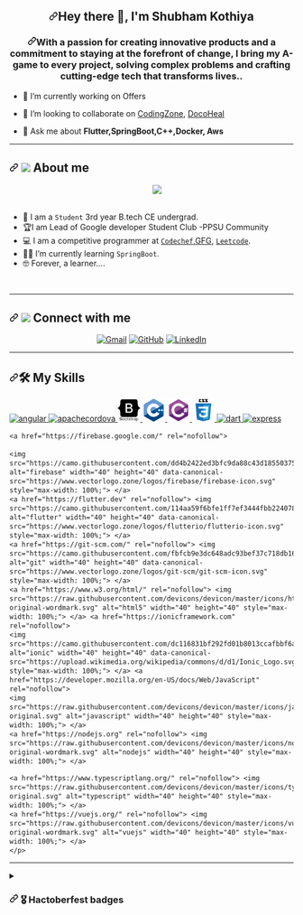 <!--  - 👋 Hi, I’m @theshubh007 Shubham Kothiya
- 👀 I’m interested in competitive programming
- 🌱 Flutter, Nodejs, Springboot, Docker, Aws.
- My Applications on playstore:
   1.https://play.google.com/store/apps/details?id=com.shubh.Docoheal
   2.https://play.google.com/store/apps/details?id=com.shubh.codingzone
- 📫 How to reach me :https://www.linkedin.com/in/shubham-kothiya-7999451b9/
 -->

 
 <article class="markdown-body entry-content container-lg f5" itemprop="text"><h1 align="center" dir="auto"><a id="user-content-hi--im-abhishek-bhatt" class="anchor" aria-hidden="true" href="#hi--im-abhishek-bhatt"><svg class="octicon octicon-link" viewBox="0 0 16 16" version="1.1" width="16" height="16" aria-hidden="true"><path d="m7.775 3.275 1.25-1.25a3.5 3.5 0 1 1 4.95 4.95l-2.5 2.5a3.5 3.5 0 0 1-4.95 0 .751.751 0 0 1 .018-1.042.751.751 0 0 1 1.042-.018 1.998 1.998 0 0 0 2.83 0l2.5-2.5a2.002 2.002 0 0 0-2.83-2.83l-1.25 1.25a.751.751 0 0 1-1.042-.018.751.751 0 0 1-.018-1.042Zm-4.69 9.64a1.998 1.998 0 0 0 2.83 0l1.25-1.25a.751.751 0 0 1 1.042.018.751.751 0 0 1 .018 1.042l-1.25 1.25a3.5 3.5 0 1 1-4.95-4.95l2.5-2.5a3.5 3.5 0 0 1 4.95 0 .751.751 0 0 1-.018 1.042.751.751 0 0 1-1.042.018 1.998 1.998 0 0 0-2.83 0l-2.5 2.5a1.998 1.998 0 0 0 0 2.83Z"></path></svg></a>Hey there <g-emoji class="g-emoji" alias="wave" fallback-src="https://github.githubassets.com/images/icons/emoji/unicode/1f44b.png">👋</g-emoji>, I'm Shubham Kothiya</h1>
<h3 align="center" dir="auto"><a id="user-content-self-motivated-quick-learner-and-tech-savvy-professional-who-believes-in-upgrading-skills-and-knowledge-levels-as-continuous-process-to-handle-new-technologies" class="anchor" aria-hidden="true" href="#self-motivated-quick-learner-and-tech-savvy-professional-who-believes-in-upgrading-skills-and-knowledge-levels-as-continuous-process-to-handle-new-technologies"><svg class="octicon octicon-link" viewBox="0 0 16 16" version="1.1" width="16" height="16" aria-hidden="true"><path d="m7.775 3.275 1.25-1.25a3.5 3.5 0 1 1 4.95 4.95l-2.5 2.5a3.5 3.5 0 0 1-4.95 0 .751.751 0 0 1 .018-1.042.751.751 0 0 1 1.042-.018 1.998 1.998 0 0 0 2.83 0l2.5-2.5a2.002 2.002 0 0 0-2.83-2.83l-1.25 1.25a.751.751 0 0 1-1.042-.018.751.751 0 0 1-.018-1.042Zm-4.69 9.64a1.998 1.998 0 0 0 2.83 0l1.25-1.25a.751.751 0 0 1 1.042.018.751.751 0 0 1 .018 1.042l-1.25 1.25a3.5 3.5 0 1 1-4.95-4.95l2.5-2.5a3.5 3.5 0 0 1 4.95 0 .751.751 0 0 1-.018 1.042.751.751 0 0 1-1.042.018 1.998 1.998 0 0 0-2.83 0l-2.5 2.5a1.998 1.998 0 0 0 0 2.83Z"></path></svg></a>With a passion for creating innovative products and a commitment to staying at the forefront of change, I bring my A-game to every project, solving complex problems and crafting cutting-edge tech that transforms lives..</h3>
<!-- <p align="left" dir="auto"> <a target="_blank" rel="noopener noreferrer nofollow" href="https://camo.githubusercontent.com/83bf537d02373e706902479ab1c836aaa825388434800069e0c68beaa1d8494e/68747470733a2f2f6b6f6d617265762e636f6d2f67687076632f3f757365726e616d653d626861747461626869303133266c6162656c3d50726f66696c65253230766965777326636f6c6f723d306537356236267374796c653d666c6174"><img src="https://camo.githubusercontent.com/83bf537d02373e706902479ab1c836aaa825388434800069e0c68beaa1d8494e/68747470733a2f2f6b6f6d617265762e636f6d2f67687076632f3f757365726e616d653d626861747461626869303133266c6162656c3d50726f66696c65253230766965777326636f6c6f723d306537356236267374796c653d666c6174" alt="bhattabhi013" data-canonical-src="https://komarev.com/ghpvc/?username=bhattabhi013&amp;label=Profile%20views&amp;color=0e75b6&amp;style=flat" style="max-width: 100%;"></a> </p>-->
<ul dir="auto"> 
<li>
<p dir="auto"><g-emoji class="g-emoji" alias="telescope" fallback-src="https://github.githubassets.com/images/icons/emoji/unicode/1f52d.png">🔭</g-emoji> I’m currently working on Offers</p>
</li>
<li>
<p dir="auto"><g-emoji class="g-emoji" alias="dancers" fallback-src="https://github.githubassets.com/images/icons/emoji/unicode/1f46f.png">👯</g-emoji> I’m looking to collaborate on <a href="https://play.google.com/store/apps/details?id=com.shubh.codingzone">CodingZone</a>, <a href="https://play.google.com/store/apps/details?id=com.shubh.Docoheal">DocoHeal</a></p>
</li>
<li>
<p dir="auto"><g-emoji class="g-emoji" alias="speech_balloon" fallback-src="https://github.githubassets.com/images/icons/emoji/unicode/1f4ac.png">💬</g-emoji> Ask me about <strong>Flutter,SpringBoot,C++,Docker, Aws</strong></p>
</li>
<!-- <li>
<p dir="auto"><g-emoji class="g-emoji" alias="zap" fallback-src="https://github.githubassets.com/images/icons/emoji/unicode/26a1.png">⚡</g-emoji> Fun fact <strong>Earth is not flat.</strong></p>
</li> -->
</ul>
<hr>
<h2 dir="auto"><a id="user-content-----about-me" class="anchor" aria-hidden="true" href="#----about-me"><svg class="octicon octicon-link" viewBox="0 0 16 16" version="1.1" width="16" height="16" aria-hidden="true"><path d="m7.775 3.275 1.25-1.25a3.5 3.5 0 1 1 4.95 4.95l-2.5 2.5a3.5 3.5 0 0 1-4.95 0 .751.751 0 0 1 .018-1.042.751.751 0 0 1 1.042-.018 1.998 1.998 0 0 0 2.83 0l2.5-2.5a2.002 2.002 0 0 0-2.83-2.83l-1.25 1.25a.751.751 0 0 1-1.042-.018.751.751 0 0 1-.018-1.042Zm-4.69 9.64a1.998 1.998 0 0 0 2.83 0l1.25-1.25a.751.751 0 0 1 1.042.018.751.751 0 0 1 .018 1.042l-1.25 1.25a3.5 3.5 0 1 1-4.95-4.95l2.5-2.5a3.5 3.5 0 0 1 4.95 0 .751.751 0 0 1-.018 1.042.751.751 0 0 1-1.042.018 1.998 1.998 0 0 0-2.83 0l-2.5 2.5a1.998 1.998 0 0 0 0 2.83Z"></path></svg></a><themed-picture data-catalyst-inline="true"><picture> <img src="https://github.com/7oSkaaa/7oSkaaa/raw/main/Images/about_me.gif?raw=true" width="50px">  </picture></themed-picture> About me</h2>
<p dir="auto"><themed-picture data-catalyst-inline="true"><picture> <img align="right" src="https://github.com/7oSkaaa/7oSkaaa/raw/main/Images/Right_Side.gif?raw=true" width="250px"></picture></themed-picture></p>
<p dir="auto"><br><br></p>
<ul dir="auto">
<li><g-emoji class="g-emoji" alias="school" fallback-src="https://github.githubassets.com/images/icons/emoji/unicode/1f3eb.png">🏫</g-emoji> I am a <code>Student</code> 3rd year B.tech CE undergrad.</li>
<li><g-emoji class="g-emoji" alias="trophy" fallback-src="https://github.githubassets.com/images/icons/emoji/unicode/1f3c6.png">🏆</g-emoji>I am Lead of Google developer Student Club -PPSU Community</li>
<!-- <li><g-emoji class="g-emoji" alias="technologist" fallback-src="https://github.githubassets.com/images/icons/emoji/unicode/1f9d1-1f4bb.png">🧑‍💻</g-emoji> I love open-source contribution.</li> -->
<li><g-emoji class="g-emoji" alias="computer" fallback-src="https://github.githubassets.com/images/icons/emoji/unicode/1f4bb.png">💻</g-emoji> I am a competitive programmer at <a href="https://www.codechef.com/users/kingshubh_07"><code>Codechef</code></a>,<a href="https://auth.geeksforgeeks.org/user/thekingshubh07/practice/" <code>GFG</code></a>, <a href="https://leetcode.com/shubhamkothiya007/"><code>Leetcode</code></a>.</li>
<li><g-emoji class="g-emoji" alias="student" fallback-src="https://github.githubassets.com/images/icons/emoji/unicode/1f9d1-1f393.png">🧑‍🎓</g-emoji> I’m currently learning <code>SpringBoot</code>.</li>
<li><g-emoji class="g-emoji" alias="nerd_face" fallback-src="https://github.githubassets.com/images/icons/emoji/unicode/1f913.png">🤓</g-emoji>  Forever, a learner...</code>.</li>
<!-- <li><g-emoji class="g-emoji" alias="thinking" fallback-src="https://github.githubassets.com/images/icons/emoji/unicode/1f914.png">🤔</g-emoji> You can find me on <a href="https://www.linkedin.com/in/shubham-kothiya-7999451b9/" rel="nofollow"><code>Linkdin<code></a>.</li> -->
</ul>
<br>
<hr>
<h2 dir="auto"><a id="user-content----connect-with-me" class="anchor" aria-hidden="true" href="#---connect-with-me"><svg class="octicon octicon-link" viewBox="0 0 16 16" version="1.1" width="16" height="16" aria-hidden="true"><path d="m7.775 3.275 1.25-1.25a3.5 3.5 0 1 1 4.95 4.95l-2.5 2.5a3.5 3.5 0 0 1-4.95 0 .751.751 0 0 1 .018-1.042.751.751 0 0 1 1.042-.018 1.998 1.998 0 0 0 2.83 0l2.5-2.5a2.002 2.002 0 0 0-2.83-2.83l-1.25 1.25a.751.751 0 0 1-1.042-.018.751.751 0 0 1-.018-1.042Zm-4.69 9.64a1.998 1.998 0 0 0 2.83 0l1.25-1.25a.751.751 0 0 1 1.042.018.751.751 0 0 1 .018 1.042l-1.25 1.25a3.5 3.5 0 1 1-4.95-4.95l2.5-2.5a3.5 3.5 0 0 1 4.95 0 .751.751 0 0 1-.018 1.042.751.751 0 0 1-1.042.018 1.998 1.998 0 0 0-2.83 0l-2.5 2.5a1.998 1.998 0 0 0 0 2.83Z"></path></svg></a><themed-picture data-catalyst-inline="true"><picture> <img src="https://github.com/7oSkaaa/7oSkaaa/raw/main/Images/Connect-with-me.gif?raw=true" width="100px"> </picture></themed-picture> Connect with me</h2>
<p align="center" dir="auto">
	<a href="mailto:thekingshubh07@gmail.com"><img src="https://camo.githubusercontent.com/81f051ac648dd8648812d3218bf45ca54379011006582773097eaea84a4d989f/68747470733a2f2f696d672e736869656c64732e696f2f62616467652f676d61696c2d2532334541343333352e7376673f7374796c653d706c6173746963266c6f676f3d676d61696c266c6f676f436f6c6f723d7768697465" alt="Gmail" data-canonical-src="https://img.shields.io/badge/gmail-%23EA4335.svg?style=plastic&amp;logo=gmail&amp;logoColor=white" style="max-width: 100%;"></a>
	<a href="https://github.com/theshubh007"><img src="https://camo.githubusercontent.com/46625ba568e8e4b14be5ab868d5b8822f065fb62b680ffd255756c2abcd8664e/68747470733a2f2f696d672e736869656c64732e696f2f62616467652f6769746875622d2532333138313731372e7376673f7374796c653d706c6173746963266c6f676f3d676974687562266c6f676f436f6c6f723d7768697465" alt="GitHub" data-canonical-src="https://img.shields.io/badge/github-%23181717.svg?style=plastic&amp;logo=github&amp;logoColor=white" style="max-width: 100%;"></a>
	<a href="https://www.linkedin.com/in/shubham-kothiya-7999451b9/" rel="nofollow"><img src="https://camo.githubusercontent.com/4400abbd50578ca7acd3d2bfaebd008b6f5b978347af0e72c3910a6584a085f9/68747470733a2f2f696d672e736869656c64732e696f2f62616467652f6c696e6b6564696e2d2532333041363643322e7376673f7374796c653d706c6173746963266c6f676f3d6c696e6b6564696e266c6f676f436f6c6f723d7768697465" alt="LinkedIn" data-canonical-src="https://img.shields.io/badge/linkedin-%230A66C2.svg?style=plastic&amp;logo=linkedin&amp;logoColor=white" style="max-width: 100%;"></a>
<!-- 	<a href="https://www.instagram.com/bwith_abhi/" rel="nofollow"><img src="https://camo.githubusercontent.com/2e97e4799be678e91e476c77c5e7a80fee118fb023e1911920e05c83ca03a616/68747470733a2f2f696d672e736869656c64732e696f2f62616467652f696e7374616772616d2d2532334534343035462e7376673f7374796c653d706c6173746963266c6f676f3d696e7374616772616d266c6f676f436f6c6f723d7768697465" alt="Instagram" data-canonical-src="https://img.shields.io/badge/instagram-%23E4405F.svg?style=plastic&amp;logo=instagram&amp;logoColor=white" style="max-width: 100%;"></a> -->
<!--   	<a target="_blank" rel="noopener noreferrer nofollow" href="https://camo.githubusercontent.com/6c12f7130bd6ea0f52269fb63f1a84a256891f5e10638e6fe0d88c342d134aba/68747470733a2f2f696d672e736869656c64732e696f2f62616467652f747769747465722d2532333041363643322e7376673f7374796c653d706c6173746963266c6f676f3d74776974746572266c6f676f436f6c6f723d7768697465"><img src="https://camo.githubusercontent.com/6c12f7130bd6ea0f52269fb63f1a84a256891f5e10638e6fe0d88c342d134aba/68747470733a2f2f696d672e736869656c64732e696f2f62616467652f747769747465722d2532333041363643322e7376673f7374796c653d706c6173746963266c6f676f3d74776974746572266c6f676f436f6c6f723d7768697465" alt="Twitter" data-canonical-src="https://img.shields.io/badge/twitter-%230A66C2.svg?style=plastic&amp;logo=twitter&amp;logoColor=white" style="max-width: 100%;"></a> -->
</p>
<hr>
<h2 dir="auto"><a id="user-content-️-my-skills" class="anchor" aria-hidden="true" href="#️-my-skills"><svg class="octicon octicon-link" viewBox="0 0 16 16" version="1.1" width="16" height="16" aria-hidden="true"><path d="m7.775 3.275 1.25-1.25a3.5 3.5 0 1 1 4.95 4.95l-2.5 2.5a3.5 3.5 0 0 1-4.95 0 .751.751 0 0 1 .018-1.042.751.751 0 0 1 1.042-.018 1.998 1.998 0 0 0 2.83 0l2.5-2.5a2.002 2.002 0 0 0-2.83-2.83l-1.25 1.25a.751.751 0 0 1-1.042-.018.751.751 0 0 1-.018-1.042Zm-4.69 9.64a1.998 1.998 0 0 0 2.83 0l1.25-1.25a.751.751 0 0 1 1.042.018.751.751 0 0 1 .018 1.042l-1.25 1.25a3.5 3.5 0 1 1-4.95-4.95l2.5-2.5a3.5 3.5 0 0 1 4.95 0 .751.751 0 0 1-.018 1.042.751.751 0 0 1-1.042.018 1.998 1.998 0 0 0-2.83 0l-2.5 2.5a1.998 1.998 0 0 0 0 2.83Z"></path></svg></a><g-emoji class="g-emoji" alias="hammer_and_wrench" fallback-src="https://github.githubassets.com/images/icons/emoji/unicode/1f6e0.png">🛠️</g-emoji> My Skills</h2>
<p align="left" dir="auto">
	<a href="https://angular.io" rel="nofollow"> 
	<img src="https://camo.githubusercontent.com/9eecc42439347332f256a326363924551042f5b96235f972982512199476611a/68747470733a2f2f616e67756c61722e696f2f6173736574732f696d616765732f6c6f676f732f616e67756c61722f616e67756c61722e737667" alt="angular" width="40" height="40" data-canonical-src="https://angular.io/assets/images/logos/angular/angular.svg" style="max-width: 100%;"> </a> <a href="https://cordova.apache.org/" rel="nofollow"> <img src="https://camo.githubusercontent.com/35bcc6547e16c55710ef695d3b79406bd88e4f1e56a6d522116a8a5c6cacb5ad/68747470733a2f2f7777772e766563746f726c6f676f2e7a6f6e652f6c6f676f732f6170616368655f636f72646f76612f6170616368655f636f72646f76612d69636f6e2e737667" alt="apachecordova" width="40" height="40" data-canonical-src="https://www.vectorlogo.zone/logos/apache_cordova/apache_cordova-icon.svg" style="max-width: 100%;"> </a> <a href="https://getbootstrap.com" rel="nofollow"> <img src="https://raw.githubusercontent.com/devicons/devicon/master/icons/bootstrap/bootstrap-plain-wordmark.svg" alt="bootstrap" width="40" height="40" style="max-width: 100%;"> </a> <a href="https://www.w3schools.com/cpp/" rel="nofollow">
	<img src="https://raw.githubusercontent.com/devicons/devicon/master/icons/cplusplus/cplusplus-original.svg" alt="cplusplus" width="40" height="40" style="max-width: 100%;"> </a> <a href="https://www.w3schools.com/cs/" rel="nofollow"> 
	<img src="https://raw.githubusercontent.com/devicons/devicon/master/icons/csharp/csharp-original.svg" alt="csharp" width="40" height="40" style="max-width: 100%;"> </a> <a href="https://www.w3schools.com/css/" rel="nofollow"> <img src="https://raw.githubusercontent.com/devicons/devicon/master/icons/css3/css3-original-wordmark.svg" alt="css3" width="40" height="40" style="max-width: 100%;"> </a> <a href="https://dart.dev" rel="nofollow">
	<img src="https://camo.githubusercontent.com/d54cb8a71c6e700018b4d1390e6178d544f5713b618cb11e3d9513640a82d0c9/68747470733a2f2f7777772e766563746f726c6f676f2e7a6f6e652f6c6f676f732f646172746c616e672f646172746c616e672d69636f6e2e737667" alt="dart" width="40" height="40" data-canonical-src="https://www.vectorlogo.zone/logos/dartlang/dartlang-icon.svg" style="max-width: 100%;"> </a>
	<a href="https://expressjs.com" rel="nofollow"> 
	<img src="" alt="express" width="40" height="40" style="max-width: 100%;"> </a>
	
	
	<a href="https://firebase.google.com/" rel="nofollow">
	
	<img src="https://camo.githubusercontent.com/dd4b2422ed3bfc9da88c43d18550375c66f9584327dff7ecc19315ce50b96f07/68747470733a2f2f7777772e766563746f726c6f676f2e7a6f6e652f6c6f676f732f66697265626173652f66697265626173652d69636f6e2e737667" alt="firebase" width="40" height="40" data-canonical-src="https://www.vectorlogo.zone/logos/firebase/firebase-icon.svg" style="max-width: 100%;"> </a> 
	<a href="https://flutter.dev" rel="nofollow"> <img src="https://camo.githubusercontent.com/114aa59f6bfe1ff7ef3444fbb224078eb6a32c43f0ed03a6c0c3e6df67e049ec/68747470733a2f2f7777772e766563746f726c6f676f2e7a6f6e652f6c6f676f732f666c7574746572696f2f666c7574746572696f2d69636f6e2e737667" alt="flutter" width="40" height="40" data-canonical-src="https://www.vectorlogo.zone/logos/flutterio/flutterio-icon.svg" style="max-width: 100%;"> </a>
	<a href="https://git-scm.com/" rel="nofollow"> <img src="https://camo.githubusercontent.com/fbfcb9e3dc648adc93bef37c718db16c52f617ad055a26de6dc3c21865c3321d/68747470733a2f2f7777772e766563746f726c6f676f2e7a6f6e652f6c6f676f732f6769742d73636d2f6769742d73636d2d69636f6e2e737667" alt="git" width="40" height="40" data-canonical-src="https://www.vectorlogo.zone/logos/git-scm/git-scm-icon.svg" style="max-width: 100%;"> </a> 
	<a href="https://www.w3.org/html/" rel="nofollow"> <img src="https://raw.githubusercontent.com/devicons/devicon/master/icons/html5/html5-original-wordmark.svg" alt="html5" width="40" height="40" style="max-width: 100%;"> </a> <a href="https://ionicframework.com" rel="nofollow"> 
	<img src="https://camo.githubusercontent.com/dc116831bf292fd01b8013ccafbbf6ae8fc9ff45e7741c1719284957b225d691/68747470733a2f2f75706c6f61642e77696b696d656469612e6f72672f77696b6970656469612f636f6d6d6f6e732f642f64312f496f6e69635f4c6f676f2e737667" alt="ionic" width="40" height="40" data-canonical-src="https://upload.wikimedia.org/wikipedia/commons/d/d1/Ionic_Logo.svg" style="max-width: 100%;"> </a> <a href="https://developer.mozilla.org/en-US/docs/Web/JavaScript" rel="nofollow"> 
	<img src="https://raw.githubusercontent.com/devicons/devicon/master/icons/javascript/javascript-original.svg" alt="javascript" width="40" height="40" style="max-width: 100%;"> </a>
	<a href="https://nodejs.org" rel="nofollow"> <img src="https://raw.githubusercontent.com/devicons/devicon/master/icons/nodejs/nodejs-original-wordmark.svg" alt="nodejs" width="40" height="40" style="max-width: 100%;"> </a> 
<!-- 	<a href="https://www.oracle.com/" rel="nofollow"> <img src="https://raw.githubusercontent.com/devicons/devicon/master/icons/oracle/oracle-original.svg" alt="oracle" width="40" height="40" style="max-width: 100%;"> </a> -->
	<a href="https://www.typescriptlang.org/" rel="nofollow"> <img src="https://raw.githubusercontent.com/devicons/devicon/master/icons/typescript/typescript-original.svg" alt="typescript" width="40" height="40" style="max-width: 100%;"> </a> 
	<a href="https://vuejs.org/" rel="nofollow"> <img src="https://raw.githubusercontent.com/devicons/devicon/master/icons/vuejs/vuejs-original-wordmark.svg" alt="vuejs" width="40" height="40" style="max-width: 100%;"> </a> 
	</p>
<hr>
<!-- <p align="center" dir="auto">
	<a href="https://github.com/piyushsuthar/github-readme-quotes"> <img alt="Quote" src="https://camo.githubusercontent.com/ea521e6b03bad991b1c5db43be8169ffb34dc10fba4c4bbf233356cc626f91b3/68747470733a2f2f71756f7465732d6769746875622d726561646d652e76657263656c2e6170702f6170693f747970653d686f72697a6f6e74616c267468656d653d746f6b796f6e6967687426616e696d6174696f6e3d67726f775f6f75745f696e2671756f746543617465676f72793d70726f6772616d6d696e67" data-canonical-src="https://quotes-github-readme.vercel.app/api?type=horizontal&amp;theme=tokyonight&amp;animation=grow_out_in&amp;quoteCategory=programming" style="max-width: 100%;">
</a></p> -->
<!-- <h2 dir="auto"><a id="user-content-----github-stats" class="anchor" aria-hidden="true" href="#----github-stats"><svg class="octicon octicon-link" viewBox="0 0 16 16" version="1.1" width="16" height="16" aria-hidden="true"><path d="m7.775 3.275 1.25-1.25a3.5 3.5 0 1 1 4.95 4.95l-2.5 2.5a3.5 3.5 0 0 1-4.95 0 .751.751 0 0 1 .018-1.042.751.751 0 0 1 1.042-.018 1.998 1.998 0 0 0 2.83 0l2.5-2.5a2.002 2.002 0 0 0-2.83-2.83l-1.25 1.25a.751.751 0 0 1-1.042-.018.751.751 0 0 1-.018-1.042Zm-4.69 9.64a1.998 1.998 0 0 0 2.83 0l1.25-1.25a.751.751 0 0 1 1.042.018.751.751 0 0 1 .018 1.042l-1.25 1.25a3.5 3.5 0 1 1-4.95-4.95l2.5-2.5a3.5 3.5 0 0 1 4.95 0 .751.751 0 0 1-.018 1.042.751.751 0 0 1-1.042.018 1.998 1.998 0 0 0-2.83 0l-2.5 2.5a1.998 1.998 0 0 0 0 2.83Z"></path></svg></a><themed-picture data-catalyst-inline="true"><picture> <img src="https://github.com/7oSkaaa/7oSkaaa/raw/main/Images/Statistics.gif?raw=true" width="50px">  </picture></themed-picture> Github Stats</h2> -->
<!-- <details><summary><h3 dir="auto"><a id="user-content---streak-stats" class="anchor" aria-hidden="true" href="#--streak-stats"><svg class="octicon octicon-link" viewBox="0 0 16 16" version="1.1" width="16" height="16" aria-hidden="true"><path d="m7.775 3.275 1.25-1.25a3.5 3.5 0 1 1 4.95 4.95l-2.5 2.5a3.5 3.5 0 0 1-4.95 0 .751.751 0 0 1 .018-1.042.751.751 0 0 1 1.042-.018 1.998 1.998 0 0 0 2.83 0l2.5-2.5a2.002 2.002 0 0 0-2.83-2.83l-1.25 1.25a.751.751 0 0 1-1.042-.018.751.751 0 0 1-.018-1.042Zm-4.69 9.64a1.998 1.998 0 0 0 2.83 0l1.25-1.25a.751.751 0 0 1 1.042.018.751.751 0 0 1 .018 1.042l-1.25 1.25a3.5 3.5 0 1 1-4.95-4.95l2.5-2.5a3.5 3.5 0 0 1 4.95 0 .751.751 0 0 1-.018 1.042.751.751 0 0 1-1.042.018 1.998 1.998 0 0 0-2.83 0l-2.5 2.5a1.998 1.998 0 0 0 0 2.83Z"></path></svg></a> <g-emoji class="g-emoji" alias="fire" fallback-src="https://github.githubassets.com/images/icons/emoji/unicode/1f525.png">🔥</g-emoji> Streak Stats</h3></summary>
<hr>
<p align="center" dir="auto"><a target="_blank" rel="noopener noreferrer nofollow" href="https://camo.githubusercontent.com/f526796525ef1e9d6d7b4b97158bbc4c52fbdbd688d7aad4c5456aba72a66690/68747470733a2f2f6769746875622d726561646d652d73747265616b2d73746174732e6865726f6b756170702e636f6d2f3f757365723d626861747461626869303133267468656d653d746f6b796f6e696768745f64756f"><img src="https://camo.githubusercontent.com/f526796525ef1e9d6d7b4b97158bbc4c52fbdbd688d7aad4c5456aba72a66690/68747470733a2f2f6769746875622d726561646d652d73747265616b2d73746174732e6865726f6b756170702e636f6d2f3f757365723d626861747461626869303133267468656d653d746f6b796f6e696768745f64756f" alt="7oSkaaa" data-canonical-src="https://github-readme-streak-stats.herokuapp.com/?user=bhattabhi013&amp;theme=tokyonight_duo" style="max-width: 100%;"></a></p>
</details> -->
<!-- <details><summary><h3 dir="auto"><a id="user-content--github-profile-stats" class="anchor" aria-hidden="true" href="#-github-profile-stats"><svg class="octicon octicon-link" viewBox="0 0 16 16" version="1.1" width="16" height="16" aria-hidden="true"><path d="m7.775 3.275 1.25-1.25a3.5 3.5 0 1 1 4.95 4.95l-2.5 2.5a3.5 3.5 0 0 1-4.95 0 .751.751 0 0 1 .018-1.042.751.751 0 0 1 1.042-.018 1.998 1.998 0 0 0 2.83 0l2.5-2.5a2.002 2.002 0 0 0-2.83-2.83l-1.25 1.25a.751.751 0 0 1-1.042-.018.751.751 0 0 1-.018-1.042Zm-4.69 9.64a1.998 1.998 0 0 0 2.83 0l1.25-1.25a.751.751 0 0 1 1.042.018.751.751 0 0 1 .018 1.042l-1.25 1.25a3.5 3.5 0 1 1-4.95-4.95l2.5-2.5a3.5 3.5 0 0 1 4.95 0 .751.751 0 0 1-.018 1.042.751.751 0 0 1-1.042.018 1.998 1.998 0 0 0-2.83 0l-2.5 2.5a1.998 1.998 0 0 0 0 2.83Z"></path></svg></a><g-emoji class="g-emoji" alias="computer" fallback-src="https://github.githubassets.com/images/icons/emoji/unicode/1f4bb.png">💻</g-emoji> GitHub Profile Stats</h3></summary>
<hr>
<p align="center" dir="auto">
    <a href="https://github.com/anuraghazra/github-readme-stats">
	    <img alt="Abhishek's Github Stats" src="https://camo.githubusercontent.com/7538ae2adf210024036f90d5af4bd3afce82be01da4ff2171811c64e1f82252b/68747470733a2f2f6769746875622d726561646d652d73746174732e76657263656c2e6170702f6170693f757365726e616d653d6268617474616268693031332673686f775f69636f6e733d7472756526636f756e745f707269766174653d74727565266c6f63616c653d656e267468656d653d746f6b796f6e69676874266c61796f75743d636f6d70616374" height="230px" data-canonical-src="https://github-readme-stats.vercel.app/api?username=bhattabhi013&amp;show_icons=true&amp;count_private=true&amp;locale=en&amp;theme=tokyonight&amp;layout=compact" style="max-width: 100%;"></a>
	  <a target="_blank" rel="noopener noreferrer nofollow" href="https://camo.githubusercontent.com/49e5ad4ed2a5dcfeb08c4aa4028bedb961f9dfeef18f96cf36dd816648e402be/68747470733a2f2f6769746875622d726561646d652d73746174732e76657263656c2e6170702f6170692f746f702d6c616e67733f757365726e616d653d626861747461626869303133266c616e67735f636f756e743d31302673686f775f69636f6e733d74727565266c6f63616c653d656e267468656d653d746f6b796f6e69676874"><img src="https://camo.githubusercontent.com/49e5ad4ed2a5dcfeb08c4aa4028bedb961f9dfeef18f96cf36dd816648e402be/68747470733a2f2f6769746875622d726561646d652d73746174732e76657263656c2e6170702f6170692f746f702d6c616e67733f757365726e616d653d626861747461626869303133266c616e67735f636f756e743d31302673686f775f69636f6e733d74727565266c6f63616c653d656e267468656d653d746f6b796f6e69676874" alt="7oSkaaa" height="230px" data-canonical-src="https://github-readme-stats.vercel.app/api/top-langs?username=bhattabhi013&amp;langs_count=10&amp;show_icons=true&amp;locale=en&amp;theme=tokyonight" style="max-width: 100%;"></a>
<br>
</p><p dir="auto"><b>Note:</b> Top languages is only a metric of the languages my public code consists of and doesn't reflect experience or skill level.</p>
  <p dir="auto"></p>
</details> -->
<!-- <details><summary><h3 dir="auto"><a id="user-content--recent-github-activity" class="anchor" aria-hidden="true" href="#-recent-github-activity"><svg class="octicon octicon-link" viewBox="0 0 16 16" version="1.1" width="16" height="16" aria-hidden="true"><path d="m7.775 3.275 1.25-1.25a3.5 3.5 0 1 1 4.95 4.95l-2.5 2.5a3.5 3.5 0 0 1-4.95 0 .751.751 0 0 1 .018-1.042.751.751 0 0 1 1.042-.018 1.998 1.998 0 0 0 2.83 0l2.5-2.5a2.002 2.002 0 0 0-2.83-2.83l-1.25 1.25a.751.751 0 0 1-1.042-.018.751.751 0 0 1-.018-1.042Zm-4.69 9.64a1.998 1.998 0 0 0 2.83 0l1.25-1.25a.751.751 0 0 1 1.042.018.751.751 0 0 1 .018 1.042l-1.25 1.25a3.5 3.5 0 1 1-4.95-4.95l2.5-2.5a3.5 3.5 0 0 1 4.95 0 .751.751 0 0 1-.018 1.042.751.751 0 0 1-1.042.018 1.998 1.998 0 0 0-2.83 0l-2.5 2.5a1.998 1.998 0 0 0 0 2.83Z"></path></svg></a><g-emoji class="g-emoji" alias="zap" fallback-src="https://github.githubassets.com/images/icons/emoji/unicode/26a1.png">⚡</g-emoji> Recent GitHub Activity</h3></summary>
<hr>
<p dir="auto"><a href="https://github.com/bhattabhi013"><img alt="Abhishek's Activity Graph" src="https://camo.githubusercontent.com/9736e8173e4f17848c1a1611ecbd676db460e3602c6911cf87543c96257b3688/68747470733a2f2f61637469766974792d67726170682e6865726f6b756170702e636f6d2f67726170683f757365726e616d653d62686174746162686930313326637573746f6d5f7469746c653d6268617474616268693031332773253230436f6e747269627574696f6e2532304772617068267468656d653d72656163742d6461726b" data-canonical-src="https://activity-graph.herokuapp.com/graph?username=bhattabhi013&amp;custom_title=bhattabhi013's%20Contribution%20Graph&amp;theme=react-dark" style="max-width: 100%;"></a></p>
</details> -->
<!-- <details><summary> <h3 dir="auto"><a id="user-content--trophy-git-profile-trophies-" class="anchor" aria-hidden="true" href="#-trophy-git-profile-trophies-"><svg class="octicon octicon-link" viewBox="0 0 16 16" version="1.1" width="16" height="16" aria-hidden="true"><path d="m7.775 3.275 1.25-1.25a3.5 3.5 0 1 1 4.95 4.95l-2.5 2.5a3.5 3.5 0 0 1-4.95 0 .751.751 0 0 1 .018-1.042.751.751 0 0 1 1.042-.018 1.998 1.998 0 0 0 2.83 0l2.5-2.5a2.002 2.002 0 0 0-2.83-2.83l-1.25 1.25a.751.751 0 0 1-1.042-.018.751.751 0 0 1-.018-1.042Zm-4.69 9.64a1.998 1.998 0 0 0 2.83 0l1.25-1.25a.751.751 0 0 1 1.042.018.751.751 0 0 1 .018 1.042l-1.25 1.25a3.5 3.5 0 1 1-4.95-4.95l2.5-2.5a3.5 3.5 0 0 1 4.95 0 .751.751 0 0 1-.018 1.042.751.751 0 0 1-1.042.018 1.998 1.998 0 0 0-2.83 0l-2.5 2.5a1.998 1.998 0 0 0 0 2.83Z"></path></svg></a> <g-emoji class="g-emoji" alias="trophy" fallback-src="https://github.githubassets.com/images/icons/emoji/unicode/1f3c6.png">🏆</g-emoji> Git profile Trophies </h3></summary>
<hr>
<p align="center" dir="auto"> <a href="https://github.com/ryo-ma/github-profile-trophy"><img src="https://camo.githubusercontent.com/52956f00ae1efe592cf50f49fd12fe1efaf919b6bbf19d770cf73cf26848cee3/68747470733a2f2f6769746875622d70726f66696c652d74726f7068792e76657263656c2e6170702f3f757365726e616d653d626861747461626869303133266c61796f75743d636f6d70616374267468656d653d746f6b796f6e6967687426636f6c756d6e3d34266d617267696e2d773d3135266d617267696e2d683d3135" alt="7oskaaa" data-canonical-src="https://github-profile-trophy.vercel.app/?username=bhattabhi013&amp;layout=compact&amp;theme=tokyonight&amp;column=4&amp;margin-w=15&amp;margin-h=15" style="max-width: 100%;"></a> </p>
</details> -->
<details><summary> <h3 dir="auto"><a id="user-content--️-hactoberfest-badges-" class="anchor" aria-hidden="true" href="#-️-hactoberfest-badges-"><svg class="octicon octicon-link" viewBox="0 0 16 16" version="1.1" width="16" height="16" aria-hidden="true"><path d="m7.775 3.275 1.25-1.25a3.5 3.5 0 1 1 4.95 4.95l-2.5 2.5a3.5 3.5 0 0 1-4.95 0 .751.751 0 0 1 .018-1.042.751.751 0 0 1 1.042-.018 1.998 1.998 0 0 0 2.83 0l2.5-2.5a2.002 2.002 0 0 0-2.83-2.83l-1.25 1.25a.751.751 0 0 1-1.042-.018.751.751 0 0 1-.018-1.042Zm-4.69 9.64a1.998 1.998 0 0 0 2.83 0l1.25-1.25a.751.751 0 0 1 1.042.018.751.751 0 0 1 .018 1.042l-1.25 1.25a3.5 3.5 0 1 1-4.95-4.95l2.5-2.5a3.5 3.5 0 0 1 4.95 0 .751.751 0 0 1-.018 1.042.751.751 0 0 1-1.042.018 1.998 1.998 0 0 0-2.83 0l-2.5 2.5a1.998 1.998 0 0 0 0 2.83Z"></path></svg></a> <g-emoji class="g-emoji" alias="medal_military" fallback-src="https://github.githubassets.com/images/icons/emoji/unicode/1f396.png">🎖️</g-emoji> Hactoberfest badges </h3></summary>
<hr>
<p dir="auto"><a href="https://holopin.io/@bhattabhi" rel="nofollow"><img src="https://media.licdn.com/dms/image/C4D22AQG9PnkBZqnv0A/feedshare-shrink_1280/0/1666798624844?e=1687392000&v=beta&t=ML2ZqJqJ-7dCsKw_EZHBO6-Ei7gAjC6Odgb-KJzOLS0" alt="@Shubham's's Holopin board" data-canonical-src="https://www.holopin.io/@theshubh007#badges" style="max-width: 100%;"></a></p>
</details>
<!-- <p dir="auto"><br><br></p>
<h2 dir="auto"><a id="user-content--a-snake-eating-my-contributions-graph" class="anchor" aria-hidden="true" href="#-a-snake-eating-my-contributions-graph"><svg class="octicon octicon-link" viewBox="0 0 16 16" version="1.1" width="16" height="16" aria-hidden="true"><path d="m7.775 3.275 1.25-1.25a3.5 3.5 0 1 1 4.95 4.95l-2.5 2.5a3.5 3.5 0 0 1-4.95 0 .751.751 0 0 1 .018-1.042.751.751 0 0 1 1.042-.018 1.998 1.998 0 0 0 2.83 0l2.5-2.5a2.002 2.002 0 0 0-2.83-2.83l-1.25 1.25a.751.751 0 0 1-1.042-.018.751.751 0 0 1-.018-1.042Zm-4.69 9.64a1.998 1.998 0 0 0 2.83 0l1.25-1.25a.751.751 0 0 1 1.042.018.751.751 0 0 1 .018 1.042l-1.25 1.25a3.5 3.5 0 1 1-4.95-4.95l2.5-2.5a3.5 3.5 0 0 1 4.95 0 .751.751 0 0 1-.018 1.042.751.751 0 0 1-1.042.018 1.998 1.998 0 0 0-2.83 0l-2.5 2.5a1.998 1.998 0 0 0 0 2.83Z"></path></svg></a><g-emoji class="g-emoji" alias="snake" fallback-src="https://github.githubassets.com/images/icons/emoji/unicode/1f40d.png">🐍</g-emoji> A Snake Eating my Contributions Graph</h2>
<p align="center" dir="auto">
	<a target="_blank" rel="noopener noreferrer" href="https://github.com/bhattabhi013/bhattabhi013/blob/output/github-contribution-grid-snake.svg"><img src="https://github.com/bhattabhi013/bhattabhi013/raw/output/github-contribution-grid-snake.svg" alt="Snake Game" style="max-width: 100%;"></a>
</p> -->
</article>
  </div>
</div>

